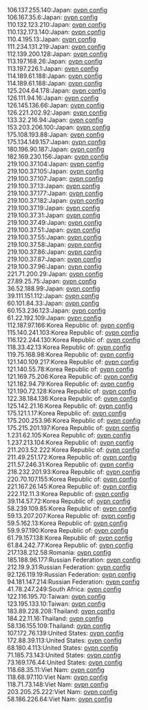 106.137.255.140:Japan: [ovpn config](vpn/106_137_255_140.ovpn)  
106.167.35.6:Japan: [ovpn config](vpn/106_167_35_6.ovpn)  
110.132.123.210:Japan: [ovpn config](vpn/110_132_123_210.ovpn)  
110.132.173.140:Japan: [ovpn config](vpn/110_132_173_140.ovpn)  
110.4.195.13:Japan: [ovpn config](vpn/110_4_195_13.ovpn)  
111.234.131.219:Japan: [ovpn config](vpn/111_234_131_219.ovpn)  
112.139.200.128:Japan: [ovpn config](vpn/112_139_200_128.ovpn)  
113.197.168.26:Japan: [ovpn config](vpn/113_197_168_26.ovpn)  
113.197.226.1:Japan: [ovpn config](vpn/113_197_226_1.ovpn)  
114.189.61.188:Japan: [ovpn config](vpn/114_189_61_188.ovpn)  
114.189.61.188:Japan: [ovpn config](vpn/114_189_61_188.ovpn)  
125.204.64.178:Japan: [ovpn config](vpn/125_204_64_178.ovpn)  
126.111.94.16:Japan: [ovpn config](vpn/126_111_94_16.ovpn)  
126.145.136.66:Japan: [ovpn config](vpn/126_145_136_66.ovpn)  
126.221.202.92:Japan: [ovpn config](vpn/126_221_202_92.ovpn)  
133.32.216.94:Japan: [ovpn config](vpn/133_32_216_94.ovpn)  
153.203.206.100:Japan: [ovpn config](vpn/153_203_206_100.ovpn)  
175.108.193.88:Japan: [ovpn config](vpn/175_108_193_88.ovpn)  
175.134.149.157:Japan: [ovpn config](vpn/175_134_149_157.ovpn)  
180.196.90.187:Japan: [ovpn config](vpn/180_196_90_187.ovpn)  
182.169.230.156:Japan: [ovpn config](vpn/182_169_230_156.ovpn)  
219.100.37.104:Japan: [ovpn config](vpn/219_100_37_104.ovpn)  
219.100.37.105:Japan: [ovpn config](vpn/219_100_37_105.ovpn)  
219.100.37.107:Japan: [ovpn config](vpn/219_100_37_107.ovpn)  
219.100.37.13:Japan: [ovpn config](vpn/219_100_37_13.ovpn)  
219.100.37.177:Japan: [ovpn config](vpn/219_100_37_177.ovpn)  
219.100.37.182:Japan: [ovpn config](vpn/219_100_37_182.ovpn)  
219.100.37.19:Japan: [ovpn config](vpn/219_100_37_19.ovpn)  
219.100.37.31:Japan: [ovpn config](vpn/219_100_37_31.ovpn)  
219.100.37.49:Japan: [ovpn config](vpn/219_100_37_49.ovpn)  
219.100.37.51:Japan: [ovpn config](vpn/219_100_37_51.ovpn)  
219.100.37.55:Japan: [ovpn config](vpn/219_100_37_55.ovpn)  
219.100.37.58:Japan: [ovpn config](vpn/219_100_37_58.ovpn)  
219.100.37.86:Japan: [ovpn config](vpn/219_100_37_86.ovpn)  
219.100.37.87:Japan: [ovpn config](vpn/219_100_37_87.ovpn)  
219.100.37.96:Japan: [ovpn config](vpn/219_100_37_96.ovpn)  
221.71.200.29:Japan: [ovpn config](vpn/221_71_200_29.ovpn)  
27.89.25.75:Japan: [ovpn config](vpn/27_89_25_75.ovpn)  
36.52.188.99:Japan: [ovpn config](vpn/36_52_188_99.ovpn)  
39.111.151.112:Japan: [ovpn config](vpn/39_111_151_112.ovpn)  
60.101.84.33:Japan: [ovpn config](vpn/60_101_84_33.ovpn)  
60.153.236.123:Japan: [ovpn config](vpn/60_153_236_123.ovpn)  
61.22.192.109:Japan: [ovpn config](vpn/61_22_192_109.ovpn)  
112.187.97.166:Korea Republic of: [ovpn config](vpn/112_187_97_166.ovpn)  
115.140.241.103:Korea Republic of: [ovpn config](vpn/115_140_241_103.ovpn)  
116.122.244.130:Korea Republic of: [ovpn config](vpn/116_122_244_130.ovpn)  
118.33.42.13:Korea Republic of: [ovpn config](vpn/118_33_42_13.ovpn)  
119.75.168.98:Korea Republic of: [ovpn config](vpn/119_75_168_98.ovpn)  
121.140.109.217:Korea Republic of: [ovpn config](vpn/121_140_109_217.ovpn)  
121.140.55.78:Korea Republic of: [ovpn config](vpn/121_140_55_78.ovpn)  
121.169.75.206:Korea Republic of: [ovpn config](vpn/121_169_75_206.ovpn)  
121.182.94.79:Korea Republic of: [ovpn config](vpn/121_182_94_79.ovpn)  
121.190.72.128:Korea Republic of: [ovpn config](vpn/121_190_72_128.ovpn)  
122.38.184.136:Korea Republic of: [ovpn config](vpn/122_38_184_136.ovpn)  
125.142.21.16:Korea Republic of: [ovpn config](vpn/125_142_21_16.ovpn)  
175.121.1.17:Korea Republic of: [ovpn config](vpn/175_121_1_17.ovpn)  
175.200.253.96:Korea Republic of: [ovpn config](vpn/175_200_253_96.ovpn)  
175.215.201.197:Korea Republic of: [ovpn config](vpn/175_215_201_197.ovpn)  
1.231.62.105:Korea Republic of: [ovpn config](vpn/1_231_62_105.ovpn)  
1.237.213.104:Korea Republic of: [ovpn config](vpn/1_237_213_104.ovpn)  
211.203.52.222:Korea Republic of: [ovpn config](vpn/211_203_52_222.ovpn)  
211.49.251.172:Korea Republic of: [ovpn config](vpn/211_49_251_172.ovpn)  
211.57.246.31:Korea Republic of: [ovpn config](vpn/211_57_246_31.ovpn)  
218.232.201.93:Korea Republic of: [ovpn config](vpn/218_232_201_93.ovpn)  
220.70.107.155:Korea Republic of: [ovpn config](vpn/220_70_107_155.ovpn)  
221.167.26.145:Korea Republic of: [ovpn config](vpn/221_167_26_145.ovpn)  
222.112.11.3:Korea Republic of: [ovpn config](vpn/222_112_11_3.ovpn)  
39.114.57.72:Korea Republic of: [ovpn config](vpn/39_114_57_72.ovpn)  
58.239.109.85:Korea Republic of: [ovpn config](vpn/58_239_109_85.ovpn)  
59.13.207.207:Korea Republic of: [ovpn config](vpn/59_13_207_207.ovpn)  
59.5.162.13:Korea Republic of: [ovpn config](vpn/59_5_162_13.ovpn)  
59.9.97.190:Korea Republic of: [ovpn config](vpn/59_9_97_190.ovpn)  
61.79.157.138:Korea Republic of: [ovpn config](vpn/61_79_157_138.ovpn)  
61.84.242.77:Korea Republic of: [ovpn config](vpn/61_84_242_77.ovpn)  
217.138.212.58:Romania: [ovpn config](vpn/217_138_212_58.ovpn)  
185.188.96.177:Russian Federation: [ovpn config](vpn/185_188_96_177.ovpn)  
212.19.9.31:Russian Federation: [ovpn config](vpn/212_19_9_31.ovpn)  
92.126.119.19:Russian Federation: [ovpn config](vpn/92_126_119_19.ovpn)  
94.181.147.214:Russian Federation: [ovpn config](vpn/94_181_147_214.ovpn)  
41.78.247.249:South Africa: [ovpn config](vpn/41_78_247_249.ovpn)  
122.116.195.70:Taiwan: [ovpn config](vpn/122_116_195_70.ovpn)  
123.195.133.10:Taiwan: [ovpn config](vpn/123_195_133_10.ovpn)  
183.89.228.208:Thailand: [ovpn config](vpn/183_89_228_208.ovpn)  
184.22.11.16:Thailand: [ovpn config](vpn/184_22_11_16.ovpn)  
58.136.155.109:Thailand: [ovpn config](vpn/58_136_155_109.ovpn)  
107.172.76.139:United States: [ovpn config](vpn/107_172_76_139.ovpn)  
172.88.39.113:United States: [ovpn config](vpn/172_88_39_113.ovpn)  
68.180.4.113:United States: [ovpn config](vpn/68_180_4_113.ovpn)  
71.185.73.143:United States: [ovpn config](vpn/71_185_73_143.ovpn)  
73.169.176.44:United States: [ovpn config](vpn/73_169_176_44.ovpn)  
118.68.35.11:Viet Nam: [ovpn config](vpn/118_68_35_11.ovpn)  
118.68.97.110:Viet Nam: [ovpn config](vpn/118_68_97_110.ovpn)  
118.71.73.148:Viet Nam: [ovpn config](vpn/118_71_73_148.ovpn)  
203.205.25.222:Viet Nam: [ovpn config](vpn/203_205_25_222.ovpn)  
58.186.226.64:Viet Nam: [ovpn config](vpn/58_186_226_64.ovpn)  
